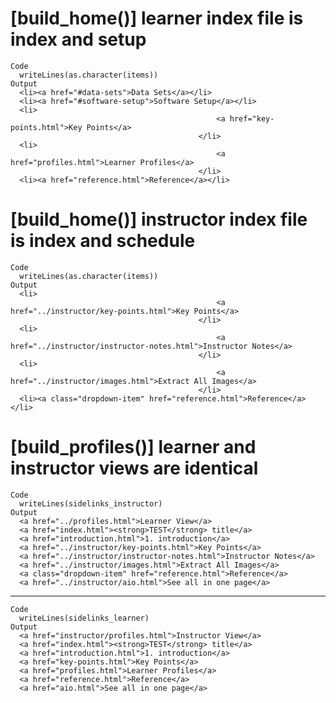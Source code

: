 # [build_home()] learner index file is index and setup

    Code
      writeLines(as.character(items))
    Output
      <li><a href="#data-sets">Data Sets</a></li>
      <li><a href="#software-setup">Software Setup</a></li>
      <li>
                                                  <a href="key-points.html">Key Points</a>
                                              </li>
      <li>
                                                  <a href="profiles.html">Learner Profiles</a>
                                              </li>
      <li><a href="reference.html">Reference</a></li>

# [build_home()] instructor index file is index and schedule

    Code
      writeLines(as.character(items))
    Output
      <li>
                                                  <a href="../instructor/key-points.html">Key Points</a>
                                              </li>
      <li>
                                                  <a href="../instructor/instructor-notes.html">Instructor Notes</a>
                                              </li>
      <li>
                                                  <a href="../instructor/images.html">Extract All Images</a>
                                              </li>
      <li><a class="dropdown-item" href="reference.html">Reference</a></li>

# [build_profiles()] learner and instructor views are identical

    Code
      writeLines(sidelinks_instructor)
    Output
      <a href="../profiles.html">Learner View</a>
      <a href="index.html"><strong>TEST</strong> title</a>
      <a href="introduction.html">1. introduction</a>
      <a href="../instructor/key-points.html">Key Points</a>
      <a href="../instructor/instructor-notes.html">Instructor Notes</a>
      <a href="../instructor/images.html">Extract All Images</a>
      <a class="dropdown-item" href="reference.html">Reference</a>
      <a href="../instructor/aio.html">See all in one page</a>

---

    Code
      writeLines(sidelinks_learner)
    Output
      <a href="instructor/profiles.html">Instructor View</a>
      <a href="index.html"><strong>TEST</strong> title</a>
      <a href="introduction.html">1. introduction</a>
      <a href="key-points.html">Key Points</a>
      <a href="profiles.html">Learner Profiles</a>
      <a href="reference.html">Reference</a>
      <a href="aio.html">See all in one page</a>

